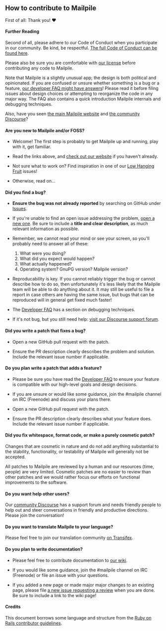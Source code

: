 ## How to contribute to Mailpile

First of all: Thank you! :heart:


#### Further Reading

Second of all, please adhere to our Code of Conduct when you participate
in our community. Be kind, be respectful. [The full Code of Conduct can
be found here](CODE_OF_CONDUCT.md).

Please also be sure you are comfortable with [our license](COPYING.md)
before contributing any code to Mailpile.

Note that Mailpile is a slightly unusual app; the design is both political
and opinionated. If you are confused or unsure whether something is a bug or a
feature, [our developer FAQ might have answers](DEV_FAQ.md)! Please read it
before filing issues about design choices or attempting to reorganize the code
in any major way. The FAQ also contains a quick introduction Mailpile internals
and debugging techniques.

Also, have you seen [the main Mailpile website](https://www.mailpile.is/) and
[the community Discourse](https://community.mailpile.is/categories)?


#### Are you new to Mailpile and/or FOSS?

* Welcome! The first step is probably to get Mailpile up and running, play with it, get familiar.

* Read the links above, and [check out our website](https://www.mailpile.is/) if you haven't already.

* Not sure what to work on? Find inspiration in one of our [Low Hanging Fruit](https://github.com/mailpile/Mailpile/issues?q=is%3Aissue+is%3Aopen+label%3A%22Low+Hanging+Fruit%22) issues!

* Otherwise, read on...


#### Did you find a bug?

* **Ensure the bug was not already reported** by searching on GitHub
  under [Issues](https://github.com/mailpile/Mailpile/issues).

* If you're unable to find an open issue addressing the problem,
  [open a new one](https://github.com/mailpile/Mailpile/issues/new). Be
  sure to include a **title and clear description**, as much relevant
  information as possible.

* Remember, we cannot read your mind or see your screen, so you'll
  probably need to answer all of these:

   1. What were you doing?
   2. What did you expect would happen?
   3. What actually happened?
   4. Operating system? GnuPG version? Mailpile version?

* Reproducability is key. If you cannot reliably trigger the bug or
  cannot describe how to do so, then unfortunately it's less likely that
  the Mailpile team will be able to do anything about it. It may still
  be useful to file a report in case others are having the same issue, but
  bugs that can be reproduced will in general get fixed much faster!

* The [Developer FAQ](DEV_FAQ.md) has a section on debugging techniques.

* If it's not bug, but you still need help: [visit our Discourse support
  forum](https://community.mailpile.is/c/support).


#### Did you write a patch that fixes a bug?

* Open a new GitHub pull request with the patch.

* Ensure the PR description clearly describes the problem and solution.
  Include the relevant issue number if applicable.


#### Do you plan write a patch that adds a feature?

* Please be sure you have read the [Developer FAQ](DEV_FAQ.md) to ensure
  your feature is compatible with our high-level goals and design decisions.

* If you are unsure or would like some guidance, join the #mailpile
  channel on IRC (Freenode) and discuss your plans there.

* Open a new GitHub pull request with the patch.

* Ensure the PR description clearly describes what your feature does.
  Include the relevant issue number if applicable.


#### Did you fix whitespace, format code, or make a purely cosmetic patch?

Changes that are cosmetic in nature and do not add anything substantial to the
stability, functionality, or testability of Mailpile will generally not be
accepted.

All patches to Mailpile are reviewed by a human and our resources (time,
people) are very limited. Cosmetic patches are no easier to review than other
patches and we would rather focus our efforts on functional improvements to the
software.


#### Do you want help other users?

Our [community Discourse](https://community.mailpile.is/categories) has a
support forum and needs friendly people to help out and steer conversations
in friendly and productive directions. Please join the conversation!


#### Do you want to translate Mailpile to your language?

Please feel free to join our translation community
[on Transifex](https://www.transifex.com/otf/mailpile/).


#### Do you plan to write documentation?

* Please feel free to contribute documentation to
  [our wiki](https://github.com/mailpile/Mailpile/wiki).

* If you would like some guidance, join the #mailpile channel on IRC
  (Freenode) or file an issue with your questions.

* If you added a new page or made major major changes to an existing page,
  please file [a new issue requesting a review](https://github.com/mailpile/Mailpile/issues/new)
  when you are done. Be sure to include a link to the wiki page!


#### Credits

This document borrows some language and structure from the [Ruby on Rails
contributor guidelines](https://raw.githubusercontent.com/rails/rails/master/CONTRIBUTING.md).

